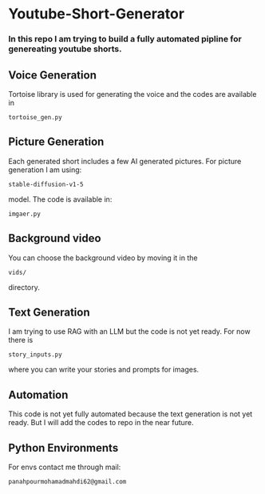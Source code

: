 # Youtube-Short-Generator
### In this repo I am trying to build a fully automated pipline for genereating youtube shorts.
## Voice Generation
Tortoise library is used for generating the voice and the codes are available in 
```
tortoise_gen.py
```
## Picture Generation
Each generated short includes a few AI generated pictures. For picture generation I am using:
```
stable-diffusion-v1-5
```
model. The code is available in:
```
imgaer.py
```
## Background video
You can choose the background video by moving it in the 
```
vids/
```
directory. 

## Text Generation
I am trying to use RAG with an LLM but the code is not yet ready. For now there is 
```
story_inputs.py
```
where you can write your stories and prompts for images. <br>

## Automation
This code is not yet fully automated because the text generation is not yet ready. But I will add the codes to repo in the near future.

## Python Environments
For envs contact me through mail:
```
panahpourmohamadmahdi62@gmail.com
```
